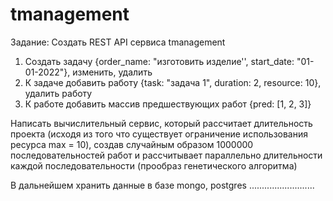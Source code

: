 # tmanagement
Задание:
Создать REST API сервиса tmanagement
1) Создать задачу {order_name: "изготовить изделие'', start_date: "01-01-2022"}, изменить, удалить
2) К задаче добавить работу {task: "задача 1", duration: 2, resource: 10}, удалить работу
3) К работе добавить массив предшествующих работ {pred: [1, 2, 3]}

Написать вычислительный сервис, который рассчитает длительность проекта (исходя из того что существует ограничение использования ресурса max = 10), создав случайным образом 1000000 последовательностей работ и рассчитывает параллельно  длительности каждой последовательности (прообраз генетического алгоритма)

В дальнейшем хранить данные в базе mongo, postgres ..........................
